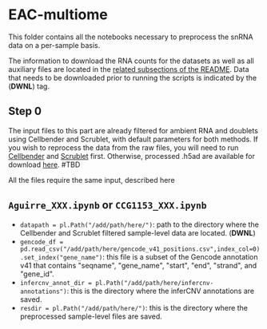 # EAC-multiome

This folder contains all the notebooks necessary to preprocess the snRNA data on a per-sample basis. 

The information to download the RNA counts for the datasets as well as all auxiliary files are located in the [related subsections of the README](https://github.com/vanallenlab/EAC-multiome/blob/main/README.md). Data that needs to be downloaded prior to running the scripts is indicated by the (**DWNL**) tag.

## Step 0

The input files to this part are already filtered for ambient RNA and doublets using Cellbender and Scrublet, with default parameters for both methods. If you wish to reprocess the data from the raw files, you will need to run [Cellbender](https://github.com/broadinstitute/CellBender) and [Scrublet](https://github.com/swolock/scrublet) first. Otherwise, processed .h5ad are available for download [here](link). #TBD

All the files require the same input, described here
## `Aguirre_XXX.ipynb` or `CCG1153_XXX.ipynb`

- `datapath = pl.Path("/add/path/here/")`: path to the directory where the Cellbender and Scrublet filtered sample-level data are located. (**DWNL**)
- `gencode_df = pd.read_csv("/add/path/here/gencode_v41_positions.csv",index_col=0).set_index("gene_name")`: this file is a subset of the Gencode annotation v41 that contains "seqname", "gene_name", "start", "end", "strand", and "gene_id".
- `infercnv_annot_dir = pl.Path("/add/path/here/infercnv-annotations")`: this is the directory where the inferCNV annotations are saved.
- `resdir = pl.Path("/add/path/here/")`: this is the directory where the preprocessed sample-level files are saved.



